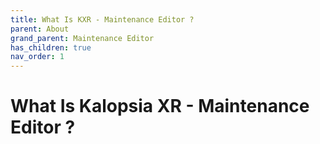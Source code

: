 ```yaml
---
title: What Is KXR - Maintenance Editor ?
parent: About
grand_parent: Maintenance Editor
has_children: true
nav_order: 1
---
```


# **What Is Kalopsia XR - Maintenance Editor ?**
